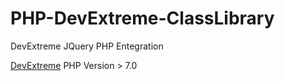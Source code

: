 # PHP-DevExtreme-ClassLibrary
DevExtreme JQuery PHP Entegration

<a href="https://js.devexpress.com/">DevExtreme</a>
PHP Version > 7.0
